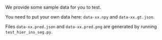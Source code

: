 We provide some sample data for you to test.

You need to put your own data here: `data-xx.npy` and `data-xx.gt.json`.

Files `data-xx.pred.json` and `data-xx.pred.png` are generated by running `test_hier_ins_seg.py`.
